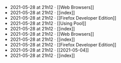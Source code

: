 - 2021-05-28 at 21h12 · [[Web Browsers]]
- 2021-05-28 at 21h12 · [[index]]
- 2021-05-28 at 21h12 · [[Firefox Developer Edition]]
- 2021-05-28 at 21h12 · [[Using Pool]]
- 2021-05-28 at 21h12 · [[index]]
- 2021-05-28 at 21h12 · [[Web Browsers]]
- 2021-05-28 at 21h12 · [[index]]
- 2021-05-28 at 21h12 · [[Firefox Developer Edition]]
- 2021-05-28 at 21h12 · [[2021-05-04]]
- 2021-05-28 at 21h12 · [[index]]
